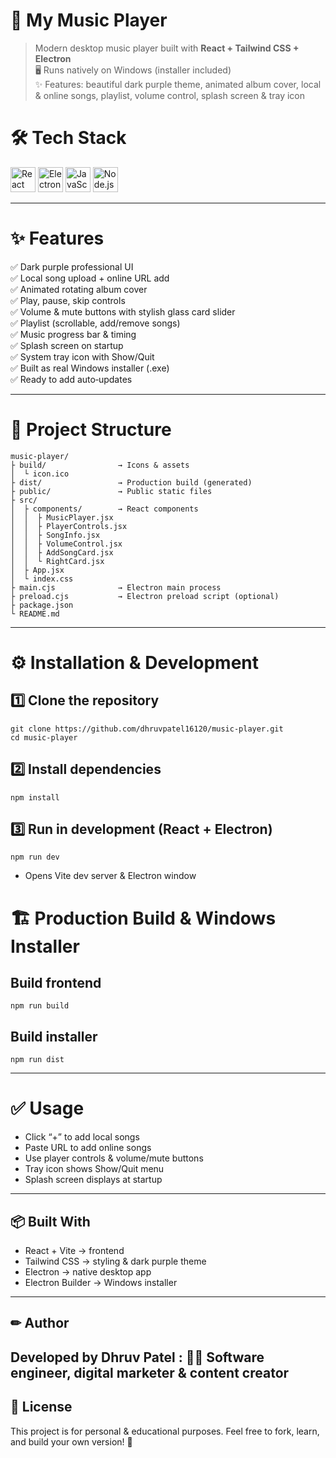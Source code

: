 # 🎵 My Music Player

> Modern desktop music player built with **React + Tailwind CSS + Electron**  
> 🖥 Runs natively on Windows (installer included)  
> ✨ Features: beautiful dark purple theme, animated album cover, local & online songs, playlist, volume control, splash screen & tray icon


# 🛠 **Tech Stack**
<p>
  <img src="https://cdn.jsdelivr.net/gh/devicons/devicon/icons/react/react-original.svg" height="40" alt="React" />
  <img src="https://cdn.jsdelivr.net/gh/devicons/devicon/icons/electron/electron-original.svg" height="40" alt="Electron" />
  <img src="https://cdn.jsdelivr.net/gh/devicons/devicon/icons/javascript/javascript-original.svg" height="40" alt="JavaScript" />
  <img src="https://cdn.jsdelivr.net/gh/devicons/devicon/icons/nodejs/nodejs-original.svg" height="40" alt="Node.js" />
</p>

---

# ✨ Features
✅ Dark purple professional UI  
✅ Local song upload + online URL add  
✅ Animated rotating album cover  
✅ Play, pause, skip controls  
✅ Volume & mute buttons with stylish glass card slider  
✅ Playlist (scrollable, add/remove songs)  
✅ Music progress bar & timing  
✅ Splash screen on startup  
✅ System tray icon with Show/Quit  
✅ Built as real Windows installer (.exe)  
✅ Ready to add auto‑updates

---

# 📂 Project Structure

```plaintext
music-player/
├ build/                → Icons & assets
│  └ icon.ico
├ dist/                 → Production build (generated)
├ public/               → Public static files
├ src/
│  ├ components/        → React components
│  │  ├ MusicPlayer.jsx
│  │  ├ PlayerControls.jsx
│  │  ├ SongInfo.jsx
│  │  ├ VolumeControl.jsx
│  │  ├ AddSongCard.jsx
│  │  └ RightCard.jsx
│  ├ App.jsx
│  └ index.css
├ main.cjs              → Electron main process
├ preload.cjs           → Electron preload script (optional)
├ package.json
└ README.md
```
---

# ⚙ Installation & Development
## 1️⃣ Clone the repository
```
git clone https://github.com/dhruvpatel16120/music-player.git
cd music-player
```
## 2️⃣ Install dependencies
```
npm install
```

## 3️⃣ Run in development (React + Electron)

```
npm run dev
```
+ Opens Vite dev server & Electron window
  
# 🏗 Production Build & Windows Installer

## Build frontend
```
npm run build
```

## Build installer
```
npm run dist
```
---

# ✅ Usage
+ Click “+” to add local songs 
+ Paste URL to add online songs
+ Use player controls & volume/mute buttons
+ Tray icon shows Show/Quit menu
+ Splash screen displays at startup

---

## 📦 Built With

+ React + Vite → frontend
+ Tailwind CSS → styling & dark purple theme
+ Electron → native desktop app
+ Electron Builder → Windows installer

---

## ✏ Author
Developed by Dhruv Patel : 🧑‍💻 Software engineer, digital marketer & content creator
---

## 📄 License

This project is for personal & educational purposes. Feel free to fork, learn, and build your own version! 🎵
